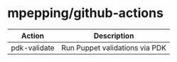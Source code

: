 # mpepping/github-actions

| Action       | Description                    |
|--------------|--------------------------------|
| pdk-validate | Run Puppet validations via PDK |
